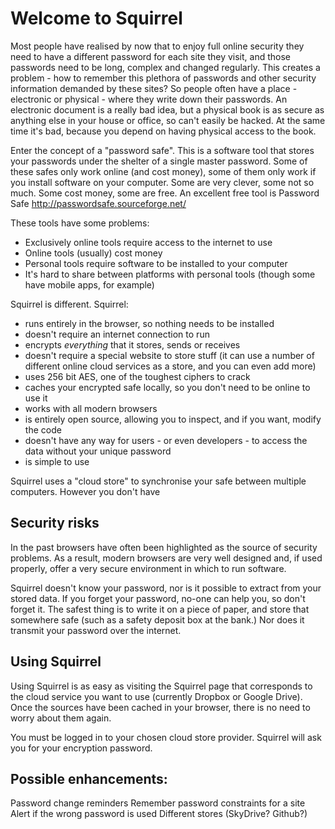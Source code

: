 # Welcome to Squirrel

Most people have realised by now that to enjoy full online security they need to have a different password for each site they visit, and those passwords need to be long, complex and changed regularly. This creates a problem - how to remember this plethora of passwords and other security information demanded by these sites? So people often have a place - electronic or physical - where they write down their passwords. An electronic document is a really bad idea, but a physical book is as secure as anything else in your house or office, so can't easily be hacked. At the same time it's bad, because you depend on having physical access to the book.

Enter the concept of a "password safe". This is a software tool that stores your passwords under the shelter of a single master password. Some of these safes only work online (and cost money), some of them only work if you install software on your computer. Some are very clever, some not so much. Some cost money, some are free. An excellent free tool is Password Safe http://passwordsafe.sourceforge.net/

These tools have some problems:
   - Exclusively online tools require access to the internet to use
   - Online tools (usually) cost money
   - Personal tools require software to be installed to your computer
   - It's hard to share between platforms with personal tools (though some have mobile apps, for example)

Squirrel is different. Squirrel:
   - runs entirely in the browser, so nothing needs to be installed
   - doesn't require an internet connection to run
   - encrypts *everything* that it stores, sends or receives
   - doesn't require a special website to store stuff (it can use a number of different online cloud services as a store, and you can even add more)
   - uses 256 bit AES, one of the toughest ciphers to crack
   - caches your encrypted safe locally, so you don't need to be online to use it
   - works with all modern browsers
   - is entirely open source, allowing you to inspect, and if you want, modify the code
   - doesn't have any way for users - or even developers - to access the data without your unique password
   - is simple to use

Squirrel uses a "cloud store" to synchronise your safe between multiple computers. However you don't have 
## Security risks

In the past browsers have often been highlighted as the source of security problems. As a result, modern browsers are very well designed and, if used properly, offer a very secure environment in which to run software.

Squirrel doesn't know your password, nor is it possible to extract from your stored data. If you forget your password, no-one can help you, so don't forget it. The safest thing is to write it on a piece of paper, and store that somewhere safe (such as a safety deposit box at the bank.) Nor does it transmit your password over the internet.

## Using Squirrel

Using Squirrel is as easy as visiting the Squirrel page that corresponds to
the cloud service you want to use (currently Dropbox or Google Drive). Once
the sources have been cached in your browser, there is no need to worry about
them again.

You must be logged in to your chosen cloud store provider. Squirrel will ask you for your encryption password.

## Possible enhancements:

Password change reminders
Remember password constraints for a site
Alert if the wrong password is used
Different stores (SkyDrive? Github?)